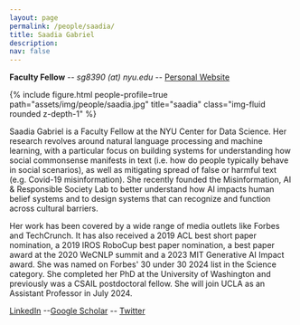 ```yaml
---
layout: page
permalink: /people/saadia/
title: Saadia Gabriel
description: 
nav: false
---
```



**Faculty Fellow** -- *sg8390 (at) nyu.edu* -- [Personal Website](https://saadia-gabriel.github.io/)

{% include figure.html people-profile=true path="assets/img/people/saadia.jpg" title="saadia" class="img-fluid rounded z-depth-1" %}

Saadia Gabriel is a Faculty Fellow at the NYU Center for Data Science. Her research revolves around natural language processing and machine learning, with a particular focus on building systems for understanding how social commonsense manifests in text (i.e. how do people typically behave in social scenarios), as well as mitigating spread of false or harmful text (e.g. Covid-19 misinformation). She recently founded the Misinformation, AI & Responsible Society Lab to better understand how AI impacts human belief systems and to design systems that can recognize and function across cultural barriers.

Her work has been covered by a wide range of media outlets like Forbes and TechCrunch. It has also received a 2019 ACL best short paper nomination, a 2019 IROS RoboCup best paper nomination, a best paper award at the 2020 WeCNLP summit and a 2023 MIT Generative AI Impact award. She was named on Forbes' 30 under 30 2024 list in the Science category. She completed her PhD at the University of Washington and previously was a CSAIL postdoctoral fellow. She will join UCLA as an Assistant Professor in July 2024. 

[LinkedIn](https://www.linkedin.com/in/umangsbhatt/) --[Google Scholar](https://scholar.google.com/citations?user=c2mSxXYAAAAJ&hl=en) -- [Twitter](https://twitter.com/gabrielsaadia?lang=en) 
